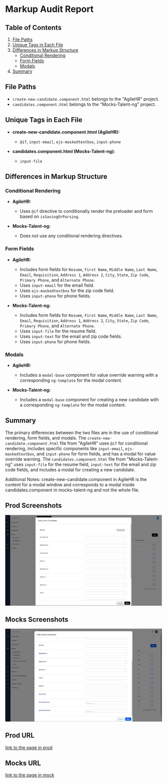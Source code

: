 # Markup Audit Report

## Table of Contents

1. [File Paths](#file-paths)
2. [Unique Tags in Each File](#unique-tags-in-each-file)
3. [Differences in Markup Structure](#differences-in-markup-structure)
   - [Conditional Rendering](#conditional-rendering)
   - [Form Fields](#form-fields)
   - [Modals](#modals)
4. [Summary](#summary)

## File Paths

- `create-new-candidate.component.html` belongs to the "AgileHR" project.
- `candidates.component.html` belongs to the "Mocks-Talent-ng" project.

## Unique Tags in Each File

- **create-new-candidate.component.html (AgileHR):**

  - `@if`, `input-email`, `ejs-maskedtextbox`, `input-phone`

- **candidates.component.html (Mocks-Talent-ng):**
  - `input-file`

## Differences in Markup Structure

### Conditional Rendering

- **AgileHR:**

  - Uses `@if` directive to conditionally render the preloader and form based on `isSavingOrParsing`.

- **Mocks-Talent-ng:**
  - Does not use any conditional rendering directives.

### Form Fields

- **AgileHR:**

  - Includes form fields for `Resume`, `First Name`, `Middle Name`, `Last Name`, `Email`, `Requisition`, `Address 1`, `Address 2`, `City`, `State`, `Zip Code`, `Primary Phone`, and `Alternate Phone`.
  - Uses `input-email` for the email field.
  - Uses `ejs-maskedtextbox` for the zip code field.
  - Uses `input-phone` for phone fields.

- **Mocks-Talent-ng:**
  - Includes form fields for `Resume`, `First Name`, `Middle Name`, `Last Name`, `Email`, `Requisition`, `Address 1`, `Address 2`, `City`, `State`, `Zip Code`, `Primary Phone`, and `Alternate Phone`.
  - Uses `input-file` for the resume field.
  - Uses `input-text` for the email and zip code fields.
  - Uses `input-phone` for phone fields.

### Modals

- **AgileHR:**

  - Includes a `modal-base` component for value override warning with a corresponding `ng-template` for the modal content.

- **Mocks-Talent-ng:**
  - Includes a `modal-base` component for creating a new candidate with a corresponding `ng-template` for the modal content.

## Summary

The primary differences between the two files are in the use of conditional rendering, form fields, and modals. The `create-new-candidate.component.html` file from "AgileHR" uses `@if` for conditional rendering, includes specific components like `input-email`, `ejs-maskedtextbox`, and `input-phone` for form fields, and has a modal for value override warning. The `candidates.component.html` file from "Mocks-Talent-ng" uses `input-file` for the resume field, `input-text` for the email and zip code fields, and includes a modal for creating a new candidate.

Additional Notes:
create-new-candidate.component in AgileHR is the content for a modal window and corresponds to a modal inside candidates.component in mocks-talent-ng and not the whole file.

## Prod Screenshots

![Alt Text](./img-dev.jpg)

## Mocks Screenshots

![Alt Text](./img-mocks.jpg)

## Prod URL

[link to the page in prod](https://piedpiper.agilehr.net/hiring/candidates#page=1&pageSize=10&sortCol=skillsMatched)

## Mocks URL

[link to the page in mock](http://localhost:4340/candidates)
